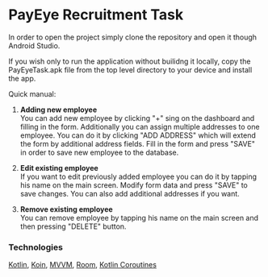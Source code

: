 <h1>PayEye Recruitment Task</h1>

In order to open the project simply clone the repository and open it though Android Studio. 

If you wish only to run the application without builidng it locally, copy the PayEyeTask.apk file from the top level directory to your device and install the app.

Quick manual:

1. <b>Adding new employee</b> </br>
You can add new employee by clicking "+" sing on the dashboard and filling in the form. Additionally you can assign multiple addresses to one employee. You can do it by clicking "ADD ADDRESS" which will extend the form by additional address fields. Fill in the form and press "SAVE" in order to save new employee to the database.

2. <b>Edit existing employee</b></br>
If you want to edit previously added employee you can do it by tapping his name on the main screen. Modify form data and press "SAVE" to save changes. You can also add additional addresses if you want.

3. <b>Remove existing employee</b></br>
You can remove employee by tapping his name on the main screen and then pressing "DELETE" button.

<h3>Technologies</h3>

<a href="https://kotlinlang.org/">Kotlin</a>, <a href="https://insert-koin.io/">Koin</a>, <a href="https://en.wikipedia.org/wiki/Model%E2%80%93view%E2%80%93viewmodel">MVVM</a>, <a href="https://developer.android.com/topic/libraries/architecture/room">Room</a>, <a href="https://kotlinlang.org/docs/reference/coroutines-overview.html">Kotlin Coroutines</a>
